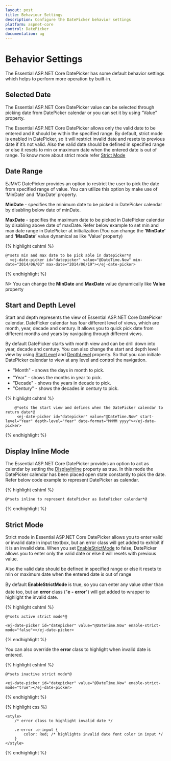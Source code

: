 ```yaml
---
layout: post
title: Behaviour Settings
description: Configure the DatePicker behavior settings
platform: aspnet-core
control: DatePicker
documentation: ug
---
```

# Behavior Settings

The Essential ASP.NET Core DatePicker has some default behavior settings which helps to perform more operation by built-in.

## Selected Date

The Essential ASP.NET Core DatePicker value can be selected through picking date from DatePicker calendar or you can set it by using “Value” property.


The Essential ASP.NET Core DatePicker allows only the valid date to be entered and it should be within the specified range. By default, strict mode is enabled in DatePicker, so it will restrict invalid date and resets to previous date if it’s not valid. Also the valid date should be defined in specified range or else it resets to min or maximum date when the entered date is out of range. To know more about strict mode refer [Strict Mode](#strict-mode)

## Date Range

EJMVC DatePicker provides an option to restrict the user to pick the date from specified range of value. You can utilize this option by make use of ‘MinDate’ and ‘MaxDate’ property.

**MinDate** - specifies the minimum date to be picked in DatePicker calendar by disabling below date of minDate.

**MaxDate** -  specifies the maximum date to be picked in DatePicker calendar by disabling above date of maxDate. 
Refer below example to set min and max date range in DatePicker at initialization (You can change the **‘MinDate’** and **‘MaxDate’** value dynamical as like ‘Value’ property)

{% highlight cshtml %}
   
    @*sets min and max date to be pick able in datepicker*@
      <ej-date-picker id="datepicker" value="@DateTime.Now" min-date="2014/06/03" max-date="2014/06/19"></ej-date-picker>        
        
{% endhighlight %}

N> You can change the **MinDate** and **MaxDate** value dynamically like **Value** property

## Start and Depth Level

Start and depth represents the view of Essential ASP.NET Core DatePicker calendar. DatePicker calendar has four different level of views, which are month, year, decade and century. It allows you to quick pick date from different months and years by navigating through different views.

By default DatePicker starts with month view and can be drill down into year, decade and century. You can also change the start and depth level view by using [StartLevel](http://help.syncfusion.com/js/api/ejdatepicker#members:startlevel) and [DepthLevel](http://help.syncfusion.com/js/api/ejdatepicker#members:depthlevel) property. So that you can initiate DatePicker calendar to view at any level and control the navigation.

* "Month"   - shows the days in month to pick.
* "Year"    - shows the months in year to pick.
* "Decade"  - shows the years in decade to pick.
* "Century" - shows the decades in century to pick.

{% highlight cshtml %}

        @*sets the start view and defines when the DatePicker calendar to return date*@
         <ej-date-picker id="datepicker" value="@DateTime.Now" start-level="Year" depth-level="Year" date-format="MMMM yyyy"></ej-date-picker>      
  
{% endhighlight %}

## Display Inline Mode

The Essential ASP.NET Core DatePicker provides an option to act as calendar by setting the [DisplayInline](http://help.syncfusion.com/js/api/ejdatepicker#members:displayinline) property as true. In this mode the DatePicker calendar has been placed open state constantly to pick the date. 
Refer below code example to represent DatePicker as calendar.

{% highlight cshtml %}

    @*sets inline to represent datePicker as DatePicker calendar*@
  <ej-date-picker id="datepicker" value="@DateTime.Now" display-inline="true"></ej-date-picker>      
  

{% endhighlight %}

## Strict Mode

Strict mode in Essential ASP.NET Core DatePicker allows you to enter valid or invalid date in input textbox, but an error class will get added to exhibit if it is an invalid date. When you set [EnableStrictMode](http://help.syncfusion.com/js/api/ejdatepicker#members:enablestrictmode) to false, DatePicker allows you to enter only the valid date or else it will resets with previous value. 

Also the valid date should be defined in specified range or else it resets to min or maximum date when the entered date is out of range

By default **EnableStrictMode** is true, so you can enter any value other than date too, but an **error** class ("**e** **-** **error**") will get added to wrapper to highlight the invalid date.

{% highlight cshtml %}

    @*sets active strict mode*@

    <ej-date-picker id="datepicker" value="@DateTime.Now" enable-strict-mode="false"></ej-date-picker>      
   

{% endhighlight %}

You can also override the  **error** class to highlight when invalid date is entered.

{% highlight cshtml %}

    @*sets inactive strict mode*@

    <ej-date-picker id="datepicker" value="@DateTime.Now" enable-strict-mode="true"></ej-date-picker>      
   
 
{% endhighlight %}

{% highlight css %}

    <style>
        /* error class to highlight invalid date */

        .e-error .e-input {
            color: Red; /* highlights invalid date font color in input */
        }
    </style>

{% endhighlight %}
